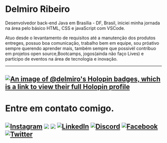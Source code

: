 # Delmiro Ribeiro

<p>
  Desenvolvedor back-end Java em Brasília - DF, Brasil, iniciei minha jornada na área pelo básico HTML, CSS e javaScript com VSCode.
  
  Atuo desde o levantamento de requisitos até a manutenção dos produtos entreges, possuo boa comunicação, trabalho bem em equipe, sou próativo sempre querendo aprender mais, também sempre que possivél contribuo em projetos open source,Bootcamps, jogos(ainda não faço Lives) e participo de eventos na área de tecnologia e inovação.  
</p>

---

[![An image of @delmiro's Holopin badges, which is a link to view their full Holopin profile](https://holopin.me/delmiro)](https://holopin.io/@delmiro)
--- 
# Entre em contato comigo.

[![Instagram](https://img.shields.io/badge/Instagram-000?style=for-the-badge&logo=instagram)](https://www.instagram.com/dev_miro/)
 	<a href="https://www.twitch.tv/mirotec" target="_blank"><img src="https://img.shields.io/badge/Twitch-black?style=for-the-badge&logo=twitch&logoColor=white" target="_blank"></a> 
  <a href = "mailto:delmiroribeiro.alpha@gmail.com"><img src="https://img.shields.io/badge/-Gmail-black?style=for-the-badge&logo=gmail&logoColor=white" target="_blank"></a> [![LinkedIn](https://img.shields.io/badge/LinkedIn-000?style=for-the-badge&logo=linkedin&logoColor=#0000ff)](https://www.linkedin.com/in/[SEUUSERNAME](https://www.linkedin.com/in/delmiro-ribeiro-7452411a0/)/)
  [![Discord](https://img.shields.io/badge/Discord-000?style=for-the-badge&logo=discord)](https://www.discord.com/in/junior_2020/)
  [![Facebook](https://img.shields.io/badge/Facebook-000?style=for-the-badge&logo=facebook)](https://www.facebook.com/delmiro.junior.16/)
  [![Twitter](https://img.shields.io/badge/Twitter-000?style=for-the-badge&logo=twitter)](https://twitter.com/Delmiro16368715)
--- 
